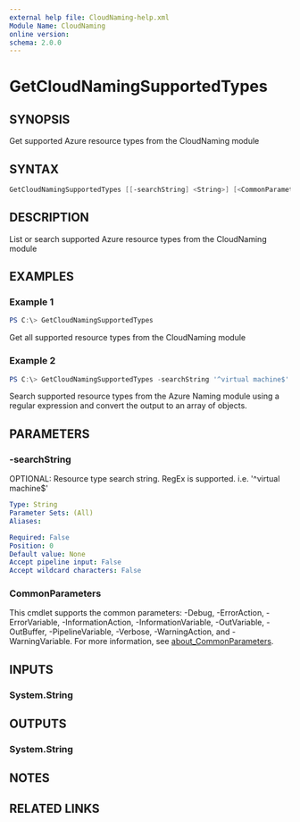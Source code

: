 ```yaml
---
external help file: CloudNaming-help.xml
Module Name: CloudNaming
online version:
schema: 2.0.0
---
```


# GetCloudNamingSupportedTypes

## SYNOPSIS

Get supported Azure resource types from the CloudNaming module

## SYNTAX

```PowerShell
GetCloudNamingSupportedTypes [[-searchString] <String>] [<CommonParameters>]
```

## DESCRIPTION

List or search supported Azure resource types from the CloudNaming module

## EXAMPLES

### Example 1

```powershell
PS C:\> GetCloudNamingSupportedTypes
```

Get all supported resource types from the CloudNaming module

### Example 2

```powershell
PS C:\> GetCloudNamingSupportedTypes -searchString '^virtual machine$' | ConvertFrom-Json
```

Search supported resource types from the Azure Naming module using a regular expression and convert the output to an array of objects.

## PARAMETERS

### -searchString

OPTIONAL: Resource type search string.
RegEx is supported.
i.e.
'^virtual machine$'

```yaml
Type: String
Parameter Sets: (All)
Aliases:

Required: False
Position: 0
Default value: None
Accept pipeline input: False
Accept wildcard characters: False
```

### CommonParameters

This cmdlet supports the common parameters: -Debug, -ErrorAction, -ErrorVariable, -InformationAction, -InformationVariable, -OutVariable, -OutBuffer, -PipelineVariable, -Verbose, -WarningAction, and -WarningVariable. For more information, see [about_CommonParameters](http://go.microsoft.com/fwlink/?LinkID=113216).

## INPUTS

### System.String

## OUTPUTS

### System.String

## NOTES

## RELATED LINKS
